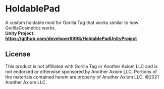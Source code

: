 # HoldablePad
A custom holdable mod for Gorilla Tag that works similar to how GorillaCosmetics works.    
**Unity Project: https://github.com/developer9998/HoldablePadUnityProject**

## License
This product is not affiliated with Gorilla Tag or Another Axiom LLC and is not endorsed or otherwise sponsored by Another Axiom LLC. Portions of the materials contained herein are property of Another Axiom LLC. ©2021 Another Axiom LLC.
